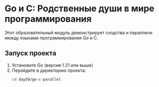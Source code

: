 # Go и C: Родственные души в мире программирования

Этот образовательный модуль демонстрирует сходства и параллели между языками программирования Go и C.

## Запуск проекта

1. Установите Go (версия 1.21 или выше)
2. Перейдите в директорию проекта:
   ```bash
   cd day59/go-c-parallel
